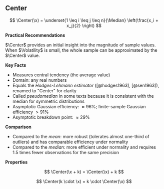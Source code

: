## Center

$$
\Center(\x) = \underset{1 \leq i \leq j \leq n}{\Median} \left(\frac{x_i + x_j}{2} \right)
$$

**Practical Recommendations**

$\Center$ provides an initial insight into the magnitude of sample values.
When $\Volatility$ is small, the whole sample can be approximated by the $\Center$ value.

**Key Facts**

- Measures central tendency (the average value)
- Domain: any real numbers
- Equals the *Hodges-Lehmann estimator* ([@hodges1963], [@sen1963]), renamed to "Center" for clarity
- Called *pseudomedian* in some texts because it is consistent with the median for symmetric distributions
- Asymptotic Gaussian efficiency: $\approx 96\%$; finite-sample Gaussian efficiency $> 91\%$
- Asymptotic breakdown point: $\approx 29\%$

**Comparison**

- Compared to the *mean*: more robust (tolerates almost one-third of outliers)
  and has comparable efficiency under normality
- Compared to the *median*: more efficient under normality and requires $1.5$ times fewer observations for the same precision

**Properties**

$$
\Center(\x + k) = \Center(\x) + k
$$

$$
\Center(k \cdot \x) = k \cdot \Center(\x)
$$
